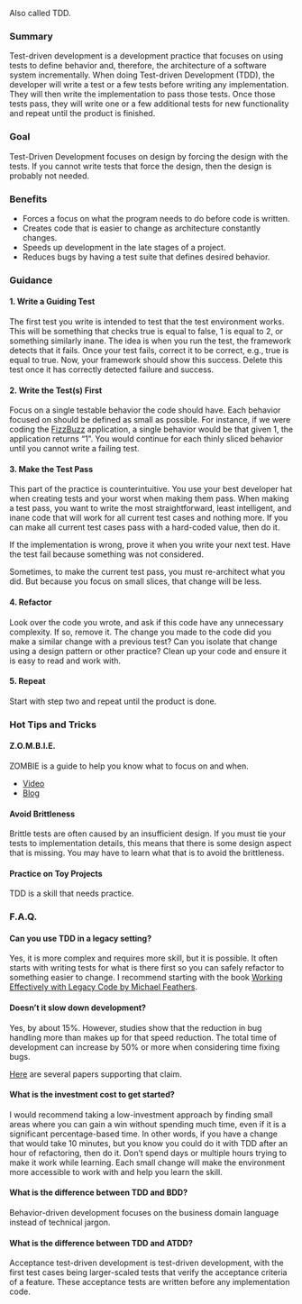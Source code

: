 <!--bl
(filemeta
    (title "Test-Driven Development"))
/bl-->

Also called TDD.

### Summary

Test-driven development is a development practice that focuses on using tests to define behavior and, therefore, the architecture of a software system incrementally. When doing Test-driven Development (TDD), the developer will write a test or a few tests before writing any implementation. They will then write the implementation to pass those tests. Once those tests pass, they will write one or a few additional tests for new functionality and repeat until the product is finished.

### Goal

Test-Driven Development focuses on design by forcing the design with the tests. If you cannot write tests that force the design, then the design is probably not needed.

### Benefits

* Forces a focus on what the program needs to do before code is written.
* Creates code that is easier to change as architecture constantly changes.
* Speeds up development in the late stages of a project.
* Reduces bugs by having a test suite that defines desired behavior.

### Guidance

#### 1.	Write a Guiding Test

The first test you write is intended to test that the test environment works. This will be something that checks true is equal to false, 1 is equal to 2, or something similarly inane. The idea is when you run the test, the framework detects that it fails. Once your test fails, correct it to be correct, e.g., true is equal to true. Now, your framework should show this success. Delete this test once it has correctly detected failure and success.

#### 2.	Write the Test(s) First

Focus on a single testable behavior the code should have. Each behavior focused on should be defined as small as possible. For instance, if we were coding the [FizzBuzz](https://en.wikipedia.org/wiki/Fizz_buzz) application, a single behavior would be that given 1, the application returns “1”. You would continue for each thinly sliced behavior until you cannot write a failing test.

#### 3.	Make the Test Pass

This part of the practice is counterintuitive. You use your best developer hat when creating tests and your worst when making them pass. When making a test pass, you want to write the most straightforward, least intelligent, and inane code that will work for all current test cases and nothing more. If you can make all current test cases pass with a hard-coded value, then do it.

If the implementation is wrong, prove it when you write your next test. Have the test fail because something was not considered.

Sometimes, to make the current test pass, you must re-architect what you did. But because you focus on small slices, that change will be less.

#### 4.	Refactor

Look over the code you wrote, and ask if this code have any unnecessary complexity. If so, remove it. The change you made to the code did you make a similar change with a previous test? Can you isolate that change using a design pattern or other practice? Clean up your code and ensure it is easy to read and work with.

#### 5.	Repeat
Start with step two and repeat until the product is done.

### Hot Tips and Tricks

#### Z.O.M.B.I.E.

ZOMBIE is a guide to help you know what to focus on and when.

* [Video](https://www.youtube.com/watch?v=dYM8HEacJgs)
* [Blog](https://blog.wingman-sw.com/tdd-guided-by-zombies)

#### Avoid Brittleness

Brittle tests are often caused by an insufficient design. If you must tie your tests to implementation details, this means that there is some design aspect that is missing. You may have to learn what that is to avoid the brittleness.

#### Practice on Toy Projects

TDD is a skill that needs practice.

### F.A.Q.

#### Can you use TDD in a legacy setting?

Yes, it is more complex and requires more skill, but it is possible. It often starts with writing tests for what is there first so you can safely refactor to something easier to change. I recommend starting with the book [Working Effectively with Legacy Code by Michael Feathers](https://a.co/d/9HelBB9).

#### Doesn’t it slow down development?

Yes, by about 15%. However, studies show that the reduction in bug handling more than makes up for that speed reduction. The total time of development can increase by 50% or more when considering time fixing bugs.

[Here](https://github.com/jason-kerney/CoachingResources#user-content-tdd-research) are several papers supporting that claim.

#### What is the investment cost to get started?

I would recommend taking a low-investment approach by finding small areas where you can gain a win without spending much time, even if it is a significant percentage-based time. In other words, if you have a change that would take 10 minutes, but you know you could do it with TDD after an hour of refactoring, then do it. Don’t spend days or multiple hours trying to make it work while learning. Each small change will make the environment more accessible to work with and help you learn the skill.

#### What is the difference between TDD and BDD?

Behavior-driven development focuses on the business domain language instead of technical jargon.

#### What is the difference between TDD and ATDD?

Acceptance test-driven development is test-driven development, with the first test cases being larger-scaled tests that verify the acceptance criteria of a feature. These acceptance tests are written before any implementation code.
